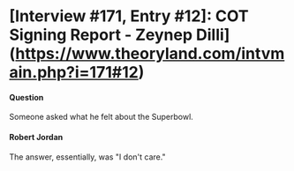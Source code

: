 # [Interview #171, Entry #12]: COT Signing Report - Zeynep Dilli](https://www.theoryland.com/intvmain.php?i=171#12)

#### Question

Someone asked what he felt about the Superbowl.

#### Robert Jordan

The answer, essentially, was "I don't care."

